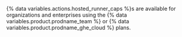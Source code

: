 {% data variables.actions.hosted_runner_caps %}s are available for organizations and enterprises using the {% data variables.product.prodname_team %} or {% data variables.product.prodname_ghe_cloud %} plans.
